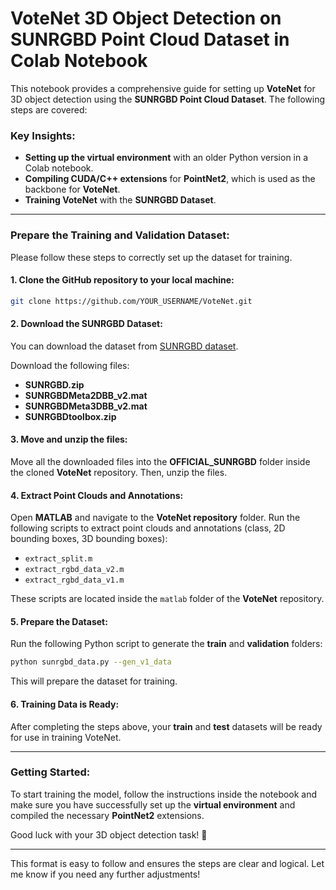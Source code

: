 # VoteNet 3D Object Detection on SUNRGBD Point Cloud Dataset in Colab Notebook

This notebook provides a comprehensive guide for setting up **VoteNet** for 3D object detection using the **SUNRGBD Point Cloud Dataset**. The following steps are covered:

### Key Insights:
- **Setting up the virtual environment** with an older Python version in a Colab notebook.
- **Compiling CUDA/C++ extensions** for **PointNet2**, which is used as the backbone for **VoteNet**.
- **Training VoteNet** with the **SUNRGBD Dataset**.

---

### Prepare the Training and Validation Dataset:

Please follow these steps to correctly set up the dataset for training.

#### 1. Clone the GitHub repository to your local machine:
```bash
git clone https://github.com/YOUR_USERNAME/VoteNet.git
```

#### 2. Download the SUNRGBD Dataset:
You can download the dataset from [SUNRGBD dataset](https://rgbd.cs.princeton.edu/data/).

Download the following files:
- **SUNRGBD.zip**
- **SUNRGBDMeta2DBB_v2.mat**
- **SUNRGBDMeta3DBB_v2.mat**
- **SUNRGBDtoolbox.zip**

#### 3. Move and unzip the files:
Move all the downloaded files into the **OFFICIAL_SUNRGBD** folder inside the cloned **VoteNet** repository. Then, unzip the files.

#### 4. Extract Point Clouds and Annotations:
Open **MATLAB** and navigate to the **VoteNet repository** folder. Run the following scripts to extract point clouds and annotations (class, 2D bounding boxes, 3D bounding boxes):
- `extract_split.m`
- `extract_rgbd_data_v2.m`
- `extract_rgbd_data_v1.m`

These scripts are located inside the `matlab` folder of the **VoteNet** repository.

#### 5. Prepare the Dataset:
Run the following Python script to generate the **train** and **validation** folders:
```bash
python sunrgbd_data.py --gen_v1_data
```

This will prepare the dataset for training.

#### 6. Training Data is Ready:
After completing the steps above, your **train** and **test** datasets will be ready for use in training VoteNet.

---

### Getting Started:

To start training the model, follow the instructions inside the notebook and make sure you have successfully set up the **virtual environment** and compiled the necessary **PointNet2** extensions.

Good luck with your 3D object detection task! 🚀

---

This format is easy to follow and ensures the steps are clear and logical. Let me know if you need any further adjustments!
